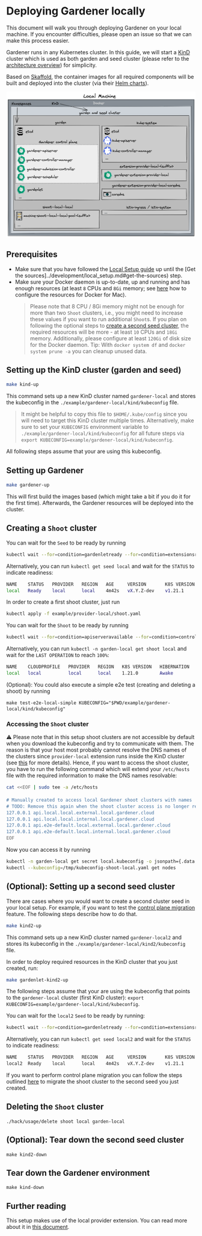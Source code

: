 # Deploying Gardener locally

This document will walk you through deploying Gardener on your local machine.
If you encounter difficulties, please open an issue so that we can make this process easier.

Gardener runs in any Kubernetes cluster.
In this guide, we will start a [KinD](https://kind.sigs.k8s.io/) cluster which is used as both garden and seed cluster (please refer to the [architecture overview](../concepts/architecture.md)) for simplicity.

Based on [Skaffold](https://skaffold.dev/), the container images for all required components will be built and deployed into the cluster (via their [Helm charts](https://helm.sh/)).

![Architecture Diagram](content/getting_started_locally.png)

## Prerequisites

- Make sure that you have followed the [Local Setup guide](../development/local_setup.md) up until the [Get the sources]../development/local_setup.md#get-the-sources) step.
- Make sure your Docker daemon is up-to-date, up and running and has enough resources (at least `8` CPUs and `8Gi` memory; see [here](https://docs.docker.com/desktop/mac/#resources) how to configure the resources for Docker for Mac).
  > Please note that 8 CPU / 8Gi memory might not be enough for more than two `Shoot` clusters, i.e., you might need to increase these values if you want to run additional `Shoot`s.
  > If you plan on following the optional steps to [create a second seed cluster](#optional-setting-up-a-second-seed-cluster), the required resources will be more - at least `10` CPUs and `18Gi` memory.
  Additionally, please configure at least `120Gi` of disk size for the Docker daemon.
  > Tip: With `docker system df` and `docker system prune -a` you can cleanup unused data.

## Setting up the KinD cluster (garden and seed)

```bash
make kind-up
```

This command sets up a new KinD cluster named `gardener-local` and stores the kubeconfig in the `./example/gardener-local/kind/kubeconfig` file.

> It might be helpful to copy this file to `$HOME/.kube/config` since you will need to target this KinD cluster multiple times.
Alternatively, make sure to set your `KUBECONFIG` environment variable to `./example/gardener-local/kind/kubeconfig` for all future steps via `export KUBECONFIG=example/gardener-local/kind/kubeconfig`.

All following steps assume that your are using this kubeconfig.

## Setting up Gardener

```bash
make gardener-up
```

This will first build the images based (which might take a bit if you do it for the first time).
Afterwards, the Gardener resources will be deployed into the cluster.

## Creating a `Shoot` cluster

You can wait for the `Seed` to be ready by running

```bash
kubectl wait --for=condition=gardenletready --for=condition=extensionsready --for=condition=bootstrapped seed local --timeout=5m
```

Alternatively, you can run `kubectl get seed local` and wait for the `STATUS` to indicate readiness:

```bash
NAME    STATUS   PROVIDER   REGION   AGE     VERSION       K8S VERSION
local   Ready    local      local    4m42s   vX.Y.Z-dev    v1.21.1
```

In order to create a first shoot cluster, just run

```bash
kubectl apply -f example/provider-local/shoot.yaml
```

You can wait for the `Shoot` to be ready by running

```bash
kubectl wait --for=condition=apiserveravailable --for=condition=controlplanehealthy --for=condition=everynodeready --for=condition=systemcomponentshealthy shoot local -n garden-local --timeout=10m
```

Alternatively, you can run `kubectl -n garden-local get shoot local` and wait for the `LAST OPERATION` to reach `100%`:

```bash
NAME    CLOUDPROFILE   PROVIDER   REGION   K8S VERSION   HIBERNATION   LAST OPERATION            STATUS    AGE
local   local          local      local    1.21.0        Awake         Create Processing (43%)   healthy   94s
```

(Optional): You could also execute a simple e2e test (creating and deleting a shoot) by running

```shell
make test-e2e-local-simple KUBECONFIG="$PWD/example/gardener-local/kind/kubeconfig"
```

### Accessing the `Shoot` cluster

⚠️ Please note that in this setup shoot clusters are not accessible by default when you download the kubeconfig and try to communicate with them.
The reason is that your host most probably cannot resolve the DNS names of the clusters since `provider-local` extension runs inside the KinD cluster (see [this](../extensions/provider-local.md#dnsrecord) for more details).
Hence, if you want to access the shoot cluster, you have to run the following command which will extend your `/etc/hosts` file with the required information to make the DNS names resolvable:

```bash
cat <<EOF | sudo tee -a /etc/hosts

# Manually created to access local Gardener shoot clusters with names 'local' or 'e2e-default' in the 'garden-local' namespace.
# TODO: Remove this again when the shoot cluster access is no longer required.
127.0.0.1 api.local.local.external.local.gardener.cloud
127.0.0.1 api.local.local.internal.local.gardener.cloud
127.0.0.1 api.e2e-default.local.external.local.gardener.cloud
127.0.0.1 api.e2e-default.local.internal.local.gardener.cloud
EOF
```

Now you can access it by running

```bash
kubectl -n garden-local get secret local.kubeconfig -o jsonpath={.data.kubeconfig} | base64 -d > /tmp/kubeconfig-shoot-local.yaml
kubectl --kubeconfig=/tmp/kubeconfig-shoot-local.yaml get nodes
```

## (Optional): Setting up a second seed cluster

There are cases where you would want to create a second cluster seed in your local setup. For example, if you want to test the [control plane migration](../usage/control_plane_migration.md) feature. The following steps describe how to do that.


```bash
make kind2-up
```

This command sets up a new KinD cluster named `gardener-local2` and stores its kubeconfig in the `./example/gardener-local/kind2/kubeconfig` file.

In order to deploy required resources in the KinD cluster that you just created, run:

```bash
make gardenlet-kind2-up
```

The following steps assume that your are using the kubeconfig that points to the `gardener-local`  cluster (first KinD cluster): `export KUBECONFIG=example/gardener-local/kind/kubeconfig`.

You can wait for the `local2` `Seed` to be ready by running:

```bash
kubectl wait --for=condition=gardenletready --for=condition=extensionsready --for=condition=bootstrapped seed local2 --timeout=5m
```

Alternatively, you can run `kubectl get seed local2` and wait for the `STATUS` to indicate readiness:

```bash
NAME    STATUS   PROVIDER   REGION   AGE     VERSION       K8S VERSION
local2  Ready    local      local    4m42s   vX.Y.Z-dev    v1.21.1
```

If you want to perform control plane migration you can follow the steps outlined [here](../usage/control_plane_migration.md) to migrate the shoot cluster to the second seed you just created.

## Deleting the `Shoot` cluster

```shell
./hack/usage/delete shoot local garden-local
```

## (Optional): Tear down the second seed cluster

``` shell
make kind2-down
```

## Tear down the Gardener environment

```shell
make kind-down
```

## Further reading

This setup makes use of the local provider extension. You can read more about it in [this document](../extensions/provider-local.md).
